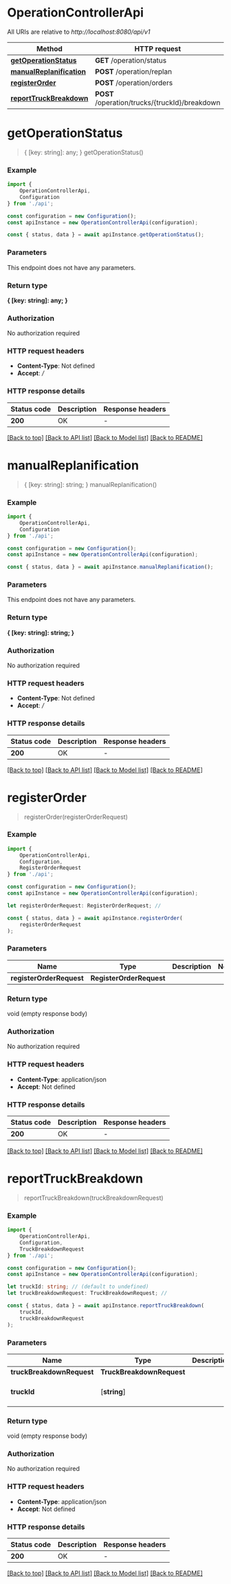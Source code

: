 # OperationControllerApi

All URIs are relative to *http://localhost:8080/api/v1*

|Method | HTTP request | Description|
|------------- | ------------- | -------------|
|[**getOperationStatus**](#getoperationstatus) | **GET** /operation/status | |
|[**manualReplanification**](#manualreplanification) | **POST** /operation/replan | |
|[**registerOrder**](#registerorder) | **POST** /operation/orders | |
|[**reportTruckBreakdown**](#reporttruckbreakdown) | **POST** /operation/trucks/{truckId}/breakdown | |

# **getOperationStatus**
> { [key: string]: any; } getOperationStatus()


### Example

```typescript
import {
    OperationControllerApi,
    Configuration
} from './api';

const configuration = new Configuration();
const apiInstance = new OperationControllerApi(configuration);

const { status, data } = await apiInstance.getOperationStatus();
```

### Parameters
This endpoint does not have any parameters.


### Return type

**{ [key: string]: any; }**

### Authorization

No authorization required

### HTTP request headers

 - **Content-Type**: Not defined
 - **Accept**: */*


### HTTP response details
| Status code | Description | Response headers |
|-------------|-------------|------------------|
|**200** | OK |  -  |

[[Back to top]](#) [[Back to API list]](../README.md#documentation-for-api-endpoints) [[Back to Model list]](../README.md#documentation-for-models) [[Back to README]](../README.md)

# **manualReplanification**
> { [key: string]: string; } manualReplanification()


### Example

```typescript
import {
    OperationControllerApi,
    Configuration
} from './api';

const configuration = new Configuration();
const apiInstance = new OperationControllerApi(configuration);

const { status, data } = await apiInstance.manualReplanification();
```

### Parameters
This endpoint does not have any parameters.


### Return type

**{ [key: string]: string; }**

### Authorization

No authorization required

### HTTP request headers

 - **Content-Type**: Not defined
 - **Accept**: */*


### HTTP response details
| Status code | Description | Response headers |
|-------------|-------------|------------------|
|**200** | OK |  -  |

[[Back to top]](#) [[Back to API list]](../README.md#documentation-for-api-endpoints) [[Back to Model list]](../README.md#documentation-for-models) [[Back to README]](../README.md)

# **registerOrder**
> registerOrder(registerOrderRequest)


### Example

```typescript
import {
    OperationControllerApi,
    Configuration,
    RegisterOrderRequest
} from './api';

const configuration = new Configuration();
const apiInstance = new OperationControllerApi(configuration);

let registerOrderRequest: RegisterOrderRequest; //

const { status, data } = await apiInstance.registerOrder(
    registerOrderRequest
);
```

### Parameters

|Name | Type | Description  | Notes|
|------------- | ------------- | ------------- | -------------|
| **registerOrderRequest** | **RegisterOrderRequest**|  | |


### Return type

void (empty response body)

### Authorization

No authorization required

### HTTP request headers

 - **Content-Type**: application/json
 - **Accept**: Not defined


### HTTP response details
| Status code | Description | Response headers |
|-------------|-------------|------------------|
|**200** | OK |  -  |

[[Back to top]](#) [[Back to API list]](../README.md#documentation-for-api-endpoints) [[Back to Model list]](../README.md#documentation-for-models) [[Back to README]](../README.md)

# **reportTruckBreakdown**
> reportTruckBreakdown(truckBreakdownRequest)


### Example

```typescript
import {
    OperationControllerApi,
    Configuration,
    TruckBreakdownRequest
} from './api';

const configuration = new Configuration();
const apiInstance = new OperationControllerApi(configuration);

let truckId: string; // (default to undefined)
let truckBreakdownRequest: TruckBreakdownRequest; //

const { status, data } = await apiInstance.reportTruckBreakdown(
    truckId,
    truckBreakdownRequest
);
```

### Parameters

|Name | Type | Description  | Notes|
|------------- | ------------- | ------------- | -------------|
| **truckBreakdownRequest** | **TruckBreakdownRequest**|  | |
| **truckId** | [**string**] |  | defaults to undefined|


### Return type

void (empty response body)

### Authorization

No authorization required

### HTTP request headers

 - **Content-Type**: application/json
 - **Accept**: Not defined


### HTTP response details
| Status code | Description | Response headers |
|-------------|-------------|------------------|
|**200** | OK |  -  |

[[Back to top]](#) [[Back to API list]](../README.md#documentation-for-api-endpoints) [[Back to Model list]](../README.md#documentation-for-models) [[Back to README]](../README.md)

